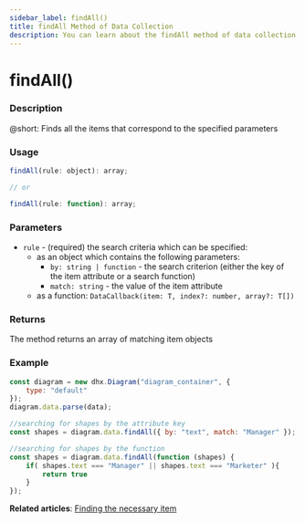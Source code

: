 ```yaml
---
sidebar_label: findAll()
title: findAll Method of Data Collection
description: You can learn about the findAll method of data collection in the documentation of the DHTMLX JavaScript Diagram library. Browse developer guides and API reference, try out code examples and live demos, and download a free 30-day evaluation version of DHTMLX Diagram.
---
```


# findAll()

### Description

@short: Finds all the items that correspond to the specified parameters

### Usage

~~~jsx
findAll(rule: object): array;

// or

findAll(rule: function): array;
~~~

### Parameters

- `rule` - (required) the search criteria which can be specified:
  - as an object which contains the following parameters:
    - `by: string | function` - the search criterion (either the key of the item attribute or a search function)
    - `match: string` - the value of the item attribute
  - as a function: `DataCallback(item: T, index?: number, array?: T[])`

### Returns

The method returns an array of matching item objects 

### Example

~~~jsx {7,10-14}
const diagram = new dhx.Diagram("diagram_container", {
    type: "default"
});
diagram.data.parse(data);

//searching for shapes by the attribute key
const shapes = diagram.data.findAll({ by: "text", match: "Manager" });

//searching for shapes by the function
const shapes = diagram.data.findAll(function (shapes) {
    if( shapes.text === "Manager" || shapes.text === "Marketer" ){
        return true
    }
});
~~~

**Related articles**:  [Finding the necessary item](../../../guides/manipulating_items/#finding-the-necessary-item)
